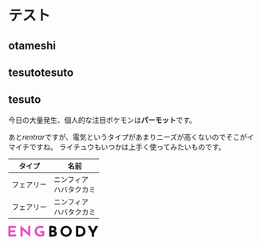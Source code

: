 # テスト
## otameshi
## tesutotesuto
## tesuto
今日の大量発生、個人的な注目ポケモンは**パーモット**です。

あと*rentrar*ですが、電気というタイプがあまりニーズが高くないのでそこがイマイチですね。
ライチュウもいつかは上手く使ってみたいものです。

|タイプ |名前
|-- |--
|フェアリー |ニンフィア<br>ハバタクカミ
|フェアリー |ニンフィア<br>ハバタクカミ

![テスト](./image/logo_header_pc.png)